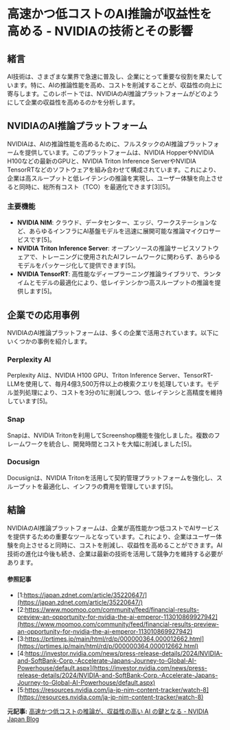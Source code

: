 # 高速かつ低コストのAI推論が収益性を高める - NVIDIAの技術とその影響

## 緒言

AI技術は、さまざまな業界で急速に普及し、企業にとって重要な役割を果たしています。特に、AIの推論性能を高め、コストを削減することが、収益性の向上に寄与します。このレポートでは、NVIDIAのAI推論プラットフォームがどのようにして企業の収益性を高めるのかを分析します。

## NVIDIAのAI推論プラットフォーム

NVIDIAは、AIの推論性能を高めるために、フルスタックのAI推論プラットフォームを提供しています。このプラットフォームは、NVIDIA HopperやNVIDIA H100などの最新のGPUと、NVIDIA Triton Inference ServerやNVIDIA TensorRTなどのソフトウェアを組み合わせて構成されています。これにより、企業は高スループットと低レイテンシの推論を実現し、ユーザー体験を向上させると同時に、総所有コスト（TCO）を最適化できます[3][5]。

### 主要機能

- **NVIDIA NIM**: クラウド、データセンター、エッジ、ワークステーションなど、あらゆるインフラにAI基盤モデルを迅速に展開可能な推論マイクロサービスです[5]。
- **NVIDIA Triton Inference Server**: オープンソースの推論サービスソフトウェアで、トレーニングに使用されたAIフレームワークに関わらず、あらゆるモデルをパッケージ化して提供できます[5]。
- **NVIDIA TensorRT**: 高性能なディープラーニング推論ライブラリで、ランタイムとモデルの最適化により、低レイテンシかつ高スループットの推論を提供します[5]。

## 企業での応用事例

NVIDIAのAI推論プラットフォームは、多くの企業で活用されています。以下にいくつかの事例を紹介します。

### Perplexity AI

Perplexity AIは、NVIDIA H100 GPU、Triton Inference Server、TensorRT-LLMを使用して、毎月4億3,500万件以上の検索クエリを処理しています。モデル並列処理により、コストを3分の1に削減しつつ、低レイテンシと高精度を維持しています[5]。

### Snap

Snapは、NVIDIA Tritonを利用してScreenshop機能を強化しました。複数のフレームワークを統合し、開発時間とコストを大幅に削減しました[5]。

### Docusign

Docusignは、NVIDIA Tritonを活用して契約管理プラットフォームを強化し、スループットを最適化し、インフラの費用を管理しています[5]。

## 結論

NVIDIAのAI推論プラットフォームは、企業が高性能かつ低コストでAIサービスを提供するための重要なツールとなっています。これにより、企業はユーザー体験を向上させると同時に、コストを削減し、収益性を高めることができます。AI技術の進化は今後も続き、企業は最新の技術を活用して競争力を維持する必要があります。

#### 参照記事
- [1:https://japan.zdnet.com/article/35220647/](https://japan.zdnet.com/article/35220647/)
- [2:https://www.moomoo.com/community/feed/financial-results-preview-an-opportunity-for-nvidia-the-ai-emperor-113010869927942](https://www.moomoo.com/community/feed/financial-results-preview-an-opportunity-for-nvidia-the-ai-emperor-113010869927942)
- [3:https://prtimes.jp/main/html/rd/p/000000364.000012662.html](https://prtimes.jp/main/html/rd/p/000000364.000012662.html)
- [4:https://investor.nvidia.com/news/press-release-details/2024/NVIDIA-and-SoftBank-Corp.-Accelerate-Japans-Journey-to-Global-AI-Powerhouse/default.aspx](https://investor.nvidia.com/news/press-release-details/2024/NVIDIA-and-SoftBank-Corp.-Accelerate-Japans-Journey-to-Global-AI-Powerhouse/default.aspx)
- [5:https://resources.nvidia.com/ja-jp-nim-content-tracker/watch-8](https://resources.nvidia.com/ja-jp-nim-content-tracker/watch-8)


**元記事:** [高速かつ低コストの推論が、収益性の高い AI の鍵となる - NVIDIA Japan Blog](https://blogs.nvidia.co.jp/blog/ai-inference-platform/)